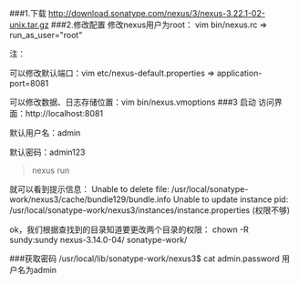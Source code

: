 ###1.下载 
    http://download.sonatype.com/nexus/3/nexus-3.22.1-02-unix.tar.gz
###2.修改配置
修改nexus用户为root： vim bin/nexus.rc      =>     run_as_user="root"

注：

可以修改默认端口：vim etc/nexus-default.properties  =>  application-port=8081

可以修改数据、日志存储位置：vim bin/nexus.vmoptions
###3 启动
访问界面：http://localhost:8081

默认用户名：admin

默认密码：admin123

>nexus run

就可以看到提示信息：
Unable to delete file: /usr/local/sonatype-work/nexus3/cache/bundle129/bundle.info
Unable to update instance pid: /usr/local/sonatype-work/nexus3/instances/instance.properties (权限不够)

ok，我们根据查找到的目录知道要更改两个目录的权限：
chown -R sundy:sundy nexus-3.14.0-04/ sonatype-work/

###获取密码
/usr/local/lib/sonatype-work/nexus3$ cat admin.password
用户名为admin